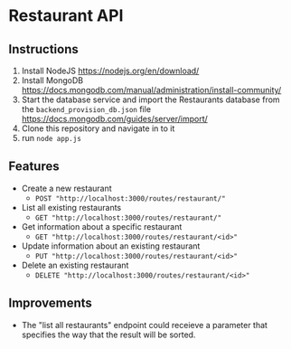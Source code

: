 # Restaurant API

## Instructions

1. Install NodeJS https://nodejs.org/en/download/
2. Install MongoDB https://docs.mongodb.com/manual/administration/install-community/
3. Start the database service and import the Restaurants database from the `backend_provision_db.json` file https://docs.mongodb.com/guides/server/import/
4. Clone this repository and navigate in to it
5. run `node app.js`

## Features

- Create a new restaurant
  - `POST "http://localhost:3000/routes/restaurant/"`
- List all existing restaurants
  - `GET "http://localhost:3000/routes/restaurant/"`
- Get information about a specific restaurant
  - `GET "http://localhost:3000/routes/restaurant/<id>"`
- Update information about an existing restaurant
  - `PUT "http://localhost:3000/routes/restaurant/<id>"`
- Delete an existing restaurant
  - `DELETE "http://localhost:3000/routes/restaurant/<id>"`

## Improvements

- The "list all restaurants" endpoint could receieve a parameter that specifies the way that the result will be sorted.
